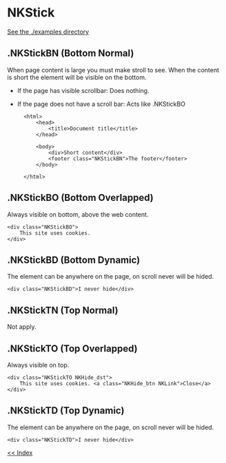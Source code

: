 # NKStick
[See the ./examples directory](./examples)

.NKStickBN (Bottom Normal)
----------------------------------------------------------------------------
When page content is large you must make stroll to see. When the content is short the element will be visible on the bottom.
- If the page has visible scrollbar: Does nothing.
- If the page does not have a scroll bar: Acts like .NKStickBO

        <html>
            <head>
                <title>Document title</title>
            </head>

            <body>
                <div>Short content</div>
                <footer class="NKStickBN">The footer</footer>
            </body>

        </html>

.NKStickBO (Bottom Overlapped)
----------------------------------------------------------------------------
Always visible on bottom, above the web content.

    <div class="NKStickBO">
        This site uses cookies.
    </div>


.NKStickBD (Bottom Dynamic)
----------------------------------------------------------------------------
The element can be anywhere on the page, on scroll never will be hided.

    <div class="NKStickBD">I never hide</div>




.NKStickTN (Top Normal)
----------------------------------------------------------------------------
Not apply.



.NKStickTO (Top Overlapped)
----------------------------------------------------------------------------
Always visible on top.

    <div class="NKStickTO NKHide_dst">
        This site uses cookies. <a class="NKHide_btn NKLink">Close</a>
    </div>


.NKStickTD (Top Dynamic)
----------------------------------------------------------------------------
The element can be anywhere on the page, on scroll never will be hided.

    <div class="NKStickTD">I never hide</div>


[<< Index](../../../../)
